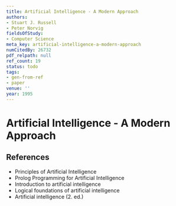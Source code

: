 ```yaml
---
title: Artificial Intelligence - A Modern Approach
authors:
- Stuart J. Russell
- Peter Norvig
fieldsOfStudy:
- Computer Science
meta_key: artificial-intelligence-a-modern-approach
numCitedBy: 26732
pdf_relpath: null
ref_count: 19
status: todo
tags:
- gen-from-ref
- paper
venue: ''
year: 1995
---
```


# Artificial Intelligence - A Modern Approach

## References

- Principles of Artificial Intelligence
- Prolog Programming for Artificial Intelligence
- Introduction to artificial intelligence
- Logical foundations of artificial intelligence
- Artificial intelligence (2. ed.)
